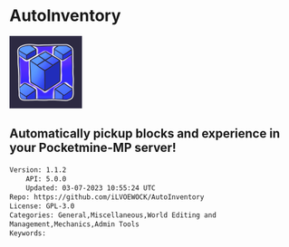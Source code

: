 # AutoInventory
<img src="https://raw.githubusercontent.com/iLVOEWOCK/AutoInventory/c6c3658cb1f6f0daad6593ef5055178703b34b46/icon.png" width="128" height="128" />

## Automatically pickup blocks and experience in your Pocketmine-MP server!
```properties
Version: 1.1.2
    API: 5.0.0
    Updated: 03-07-2023 10:55:24 UTC
Repo: https://github.com/iLVOEWOCK/AutoInventory
License: GPL-3.0
Categories: General,Miscellaneous,World Editing and Management,Mechanics,Admin Tools
Keywords: 
```
